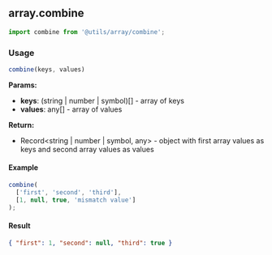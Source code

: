 ## array.combine

```javascript
import combine from '@utils/array/combine';
```

### Usage

```javascript
combine(keys, values)
```

**Params:**

* **keys**: (string | number | symbol)[] - array of keys
* **values**: any[] - array of values

**Return:**

* Record<string | number | symbol, any> - object with first array values as keys and second array values as values

#### Example

```javascript
combine(
  ['first', 'second', 'third'],
  [1, null, true, 'mismatch value']
);
```

#### Result

```json
{ "first": 1, "second": null, "third": true }
```